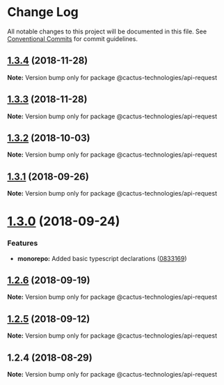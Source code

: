 # Change Log

All notable changes to this project will be documented in this file.
See [Conventional Commits](https://conventionalcommits.org) for commit guidelines.

## [1.3.4](http://cactus-bk@dev.azure.com:cactus-bk/cactus-tools/_git/utils-monorepo/compare/@cactus-technologies/api-request@1.3.3...@cactus-technologies/api-request@1.3.4) (2018-11-28)

**Note:** Version bump only for package @cactus-technologies/api-request

## [1.3.3](http://cactus-bk@dev.azure.com:cactus-bk/cactus-tools/_git/utils-monorepo/compare/@cactus-technologies/api-request@1.3.2...@cactus-technologies/api-request@1.3.3) (2018-11-28)

**Note:** Version bump only for package @cactus-technologies/api-request

<a name="1.3.2"></a>

## [1.3.2](https://github.com/CactusTechnologies/cactus-utils/compare/@cactus-technologies/api-request@1.3.1...@cactus-technologies/api-request@1.3.2) (2018-10-03)

**Note:** Version bump only for package @cactus-technologies/api-request

<a name="1.3.1"></a>

## [1.3.1](https://github.com/CactusTechnologies/cactus-utils/compare/@cactus-technologies/api-request@1.3.0...@cactus-technologies/api-request@1.3.1) (2018-09-26)

**Note:** Version bump only for package @cactus-technologies/api-request

<a name="1.3.0"></a>

# [1.3.0](https://github.com/CactusTechnologies/cactus-utils/compare/@cactus-technologies/api-request@1.2.6...@cactus-technologies/api-request@1.3.0) (2018-09-24)

### Features

-   **monorepo:** Added basic typescript declarations ([0833169](https://github.com/CactusTechnologies/cactus-utils/commit/0833169))

<a name="1.2.6"></a>

## [1.2.6](https://github.com/CactusTechnologies/cactus-utils/compare/@cactus-technologies/api-request@1.2.5...@cactus-technologies/api-request@1.2.6) (2018-09-19)

**Note:** Version bump only for package @cactus-technologies/api-request

<a name="1.2.5"></a>

## [1.2.5](https://github.com/CactusTechnologies/cactus-utils/compare/@cactus-technologies/api-request@1.2.4...@cactus-technologies/api-request@1.2.5) (2018-09-12)

**Note:** Version bump only for package @cactus-technologies/api-request

<a name="1.2.4"></a>

## 1.2.4 (2018-08-29)

**Note:** Version bump only for package @cactus-technologies/api-request
